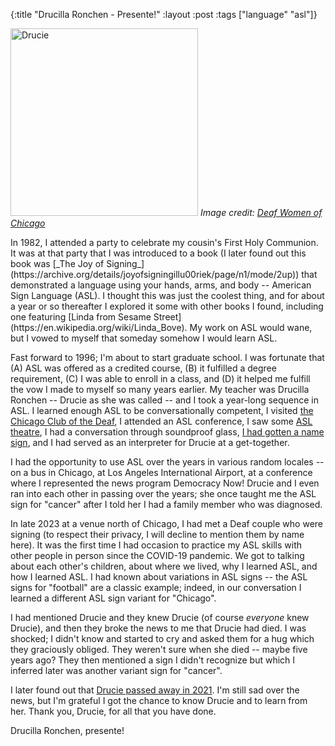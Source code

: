 {:title "Drucilla Ronchen - Presente!"
:layout :post
:tags  ["language" "asl"]}

<img src="http://www.szcz.org/img/drucilla-ronchen.jpg" width="300px" alt="Drucie"/>
<i>Image credit: <a href="https://deafwomenchicago.com/welcome/about-deaf-women-of-chicago/in-memoriam/">Deaf Women of Chicago</a></i>
<p>
In 1982, I attended a party to celebrate my cousin's First Holy Communion.  It was at that party that I was introduced to a book (I later found out this book was [_The Joy of Signing_](https://archive.org/details/joyofsigningillu00riek/page/n1/mode/2up)) that demonstrated a language using your hands, arms, and body -- American Sign Language (ASL).  I thought this was just the coolest thing, and for about a year or so thereafter I explored it some with other books I found, including one featuring [Linda from Sesame Street](https://en.wikipedia.org/wiki/Linda_Bove).  My work on ASL would wane, but I vowed to myself that someday somehow I would learn ASL.

Fast forward to 1996; I'm about to start graduate school.  I was fortunate that (A) ASL was offered as a credited course, (B) it fulfilled a degree requirement, (C) I was able to enroll in a class, and (D) it helped me fulfill the vow I made to myself so many years earlier.  My teacher was Drucilla Ronchen -- Drucie as she was called -- and I took a year-long sequence in ASL.  I learned enough ASL to be conversationally competent, I visited [the Chicago Club of the Deaf](http://www.chicagoclubdeaf.org/index.html), I attended an ASL conference, I saw some [ASL theatre](https://howlround.com/american-sign-language-theatre-and-its-impact-or-why-we-need-more-deaf-actors-onstage), I had a conversation through soundproof glass, [I had gotten a name sign](http://www.szcz.org/posts/2020-10-31-story-name-sign/), and I had served as an interpreter for Drucie at a get-together.

I had the opportunity to use ASL over the years in various random locales -- on a bus in Chicago, at Los Angeles International Airport, at a conference where I represented the news program Democracy Now!  Drucie and I even ran into each other in passing over the years; she once taught me the ASL sign for "cancer" after I told her I had a family member who was diagnosed.

In late 2023 at a venue north of Chicago, I had met a Deaf couple who were signing (to respect their privacy, I will decline to mention them by name here).  It was the first time I had occasion to practice my ASL skills with other people in person since the COVID-19 pandemic.  We got to talking about each other's children, about where we lived, why I learned ASL, and how I learned ASL.  I had known about variations in ASL signs -- the ASL signs for "football" are a classic example; indeed, in our conversation I learned a different ASL sign variant for "Chicago".  

I had mentioned Drucie and they knew Drucie (of course _everyone_ knew Drucie), and then they broke the news to me that Drucie had died.  I was shocked; I didn't know and started to cry and asked them for a hug which they graciously obliged.  They weren't sure when she died -- maybe five years ago?  They then mentioned a sign I didn't recognize but which I inferred later was another variant sign for "cancer".

I later found out that [Drucie passed away in 2021](https://www.legacy.com/us/obituaries/chicagotribune/name/drucilla-ronchen-obituary?id=4700547).  I'm still sad over the news, but I'm grateful I got the chance to know Drucie and to learn from her.  Thank you, Drucie, for all that you have done.

Drucilla Ronchen, presente!


